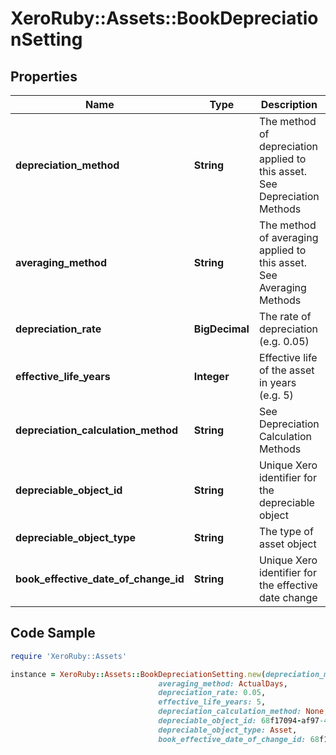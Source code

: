 # XeroRuby::Assets::BookDepreciationSetting

## Properties

Name | Type | Description | Notes
------------ | ------------- | ------------- | -------------
**depreciation_method** | **String** | The method of depreciation applied to this asset. See Depreciation Methods | [optional] 
**averaging_method** | **String** | The method of averaging applied to this asset. See Averaging Methods | [optional] 
**depreciation_rate** | **BigDecimal** | The rate of depreciation (e.g. 0.05) | [optional] 
**effective_life_years** | **Integer** | Effective life of the asset in years (e.g. 5) | [optional] 
**depreciation_calculation_method** | **String** | See Depreciation Calculation Methods | [optional] 
**depreciable_object_id** | **String** | Unique Xero identifier for the depreciable object | [optional] 
**depreciable_object_type** | **String** | The type of asset object | [optional] 
**book_effective_date_of_change_id** | **String** | Unique Xero identifier for the effective date change | [optional] 

## Code Sample

```ruby
require 'XeroRuby::Assets'

instance = XeroRuby::Assets::BookDepreciationSetting.new(depreciation_method: StraightLine,
                                 averaging_method: ActualDays,
                                 depreciation_rate: 0.05,
                                 effective_life_years: 5,
                                 depreciation_calculation_method: None,
                                 depreciable_object_id: 68f17094-af97-4f1b-b36b-013b45b6ad3c,
                                 depreciable_object_type: Asset,
                                 book_effective_date_of_change_id: 68f17094-af97-4f1b-b36b-013b45b6ad3c)
```


